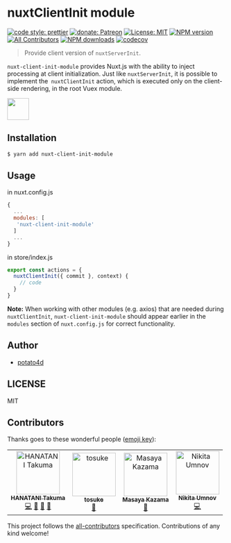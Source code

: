 # nuxtClientInit module

[![code style: prettier](https://img.shields.io/badge/code_style-prettier-ff69b4.svg?style=flat-square)](https://github.com/prettier/prettier)
[![donate: Patreon](https://img.shields.io/badge/donate-patreon-orange.svg?style=flat-square)](https://www.patreon.com/potato4d)
[![License: MIT](https://img.shields.io/badge/License-MIT-blue.svg?style=flat-square)](https://opensource.org/licenses/MIT)
[![NPM version](https://img.shields.io/npm/v/nuxt-client-init-module.svg?style=flat)](https://npmjs.com/package/nuxt-client-init-module)
[![All Contributors](https://img.shields.io/badge/all_contributors-4-orange.svg?style=flat-square)](#contributors)
[![NPM downloads](https://img.shields.io/npm/dm/nuxt-client-init-module.svg?style=flat)](https://npmjs.com/package/nuxt-client-init-module)
[![codecov](https://codecov.io/gh/potato4d/nuxt-client-init-module/branch/master/graph/badge.svg)](https://codecov.io/gh/potato4d/nuxt-client-init-module)

> Provide client version of `nuxtServerInit`.

`nuxt-client-init-module` provides Nuxt.js with the ability to inject processing at client initialization.
Just like `nuxtServerInit`, it is possible to implement the` nuxtClientInit` action, which is executed only on the client-side rendering, in the root Vuex module.

<a href="https://patreon.com/potato4d">
  <img src="https://c5.patreon.com/external/logo/become_a_patron_button@2x.png" height="50">
</a>

## Installation

```bash
$ yarn add nuxt-client-init-module
```

## Usage

in nuxt.config.js

```js
{
  ...
  modules: [
   'nuxt-client-init-module'
  ]
  ...
}
```

in store/index.js

```js
export const actions = {
  nuxtClientInit({ commit }, context) {
    // code
  }
}
```

**Note:** When working with other modules (e.g. axios) that are needed during `nuxtClientInit`, `nuxt-client-init-module` should appear earlier in the `modules` section of `nuxt.config.js` for correct functionality.

## Author

- [potato4d](https://twitter.com/potato4d)

## LICENSE

MIT

## Contributors

Thanks goes to these wonderful people ([emoji key](https://github.com/kentcdodds/all-contributors#emoji-key)):

<!-- ALL-CONTRIBUTORS-LIST:START - Do not remove or modify this section -->
<!-- prettier-ignore -->
<table>
  <tr>
    <td align="center"><a href="https://potato4d.me"><img src="https://avatars0.githubusercontent.com/u/6993514?v=4" width="100px;" alt="HANATANI Takuma"/><br /><sub><b>HANATANI Takuma</b></sub></a><br /><a href="https://github.com/potato4d/nuxt-client-init-module/commits?author=potato4d" title="Code">💻</a> <a href="https://github.com/potato4d/nuxt-client-init-module/issues?q=author%3Apotato4d" title="Bug reports">🐛</a> <a href="#review-potato4d" title="Reviewed Pull Requests">👀</a> <a href="#question-potato4d" title="Answering Questions">💬</a></td>
    <td align="center"><a href="https://github.com/Tosuke"><img src="https://avatars2.githubusercontent.com/u/13393900?v=4" width="100px;" alt="tosuke"/><br /><sub><b>tosuke</b></sub></a><br /><a href="https://github.com/potato4d/nuxt-client-init-module/issues?q=author%3ATosuke" title="Bug reports">🐛</a></td>
    <td align="center"><a href="https://miyaoka.github.io/"><img src="https://avatars2.githubusercontent.com/u/1443118?v=4" width="100px;" alt="Masaya Kazama"/><br /><sub><b>Masaya Kazama</b></sub></a><br /><a href="https://github.com/potato4d/nuxt-client-init-module/issues?q=author%3Amiyaoka" title="Bug reports">🐛</a></td>
    <td align="center"><a href="https://github.com/NomNes"><img src="https://avatars2.githubusercontent.com/u/12662211?v=4" width="100px;" alt="Nikita Umnov"/><br /><sub><b>Nikita Umnov</b></sub></a><br /><a href="https://github.com/potato4d/nuxt-client-init-module/commits?author=NomNes" title="Code">💻</a></td>
  </tr>
</table>

<!-- ALL-CONTRIBUTORS-LIST:END -->

This project follows the [all-contributors](https://github.com/kentcdodds/all-contributors) specification. Contributions of any kind welcome!
